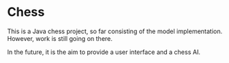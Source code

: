 # Chess

This is a Java chess project, so far consisting of the model implementation. However, work is still going on there.

In the future, it is the aim to provide a user interface and a chess AI.
